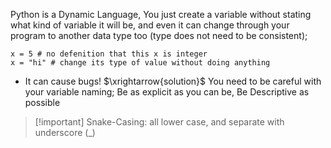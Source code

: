 Python is a Dynamic Language, You just create a variable without stating what kind of variable it will be, and even it can change through your program to another data type too (type does not need to be consistent);
```
x = 5 # no defenition that this x is integer
x = "hi" # change its type of value without doing anything
```
* It can cause bugs! $\xrightarrow{solution}$ You need to be careful with your variable naming; Be as explicit as you can be, Be Descriptive as possible
> [!important] Snake-Casing: all lower case, and separate with underscore (_)